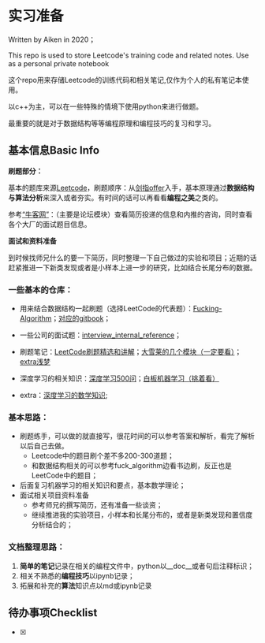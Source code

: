 # 实习准备

Written by Aiken in 2020；

This repo is used to store Leetcode's training code and related notes. Use as a personal private notebook

这个repo用来存储Leetcode的训练代码和相关笔记,仅作为个人的私有笔记本使用。

以c++为主，可以在一些特殊的情境下使用python来进行做题。

最重要的就是对于数据结构等等编程原理和编程技巧的复习和学习。

## 基本信息Basic Info

**刷题部分：**

基本的题库来源[Leetcode](https://leetcode-cn.com/)，刷题顺序：从[剑指offer](https://leetcode-cn.com/problemset/lcof/)入手，基本原理通过**数据结构与算法分析**来深入或者夯实。有时间的话可以再看看**编程之美**之类的。

参考[“牛客网”](https://www.nowcoder.com/)：（主要是论坛模块）查看简历投递的信息和内推的咨询，同时查看各个大厂的面试题目信息。

**面试和资料准备**

到时候找师兄什么的要一下简历，同时整理一下自己做过的实验和项目；近期的话赶紧推进一下新类发现或者是小样本上进一步的研究，比如结合长尾分布的数据。

### 一些基本的仓库：

- 用来结合数据结构一起刷题（选择LeetCode的代表题）：[Fucking-Algorithm](https://github.com/labuladong/fucking-algorithm)；[对应的gitbook](https://labuladong.github.io/algo/)；

- 一些公司的面试题：[interview_internal_reference](https://github.com/0voice/interview_internal_reference)；
- 刷题笔记：[LeetCode刷题精选和讲解](https://github.com/azl397985856/leetcode)；[大雪莱的几个模块（一定要看）](https://www.bilibili.com/video/BV1X741127ZM)；[extra浅梦](https://github.com/shenweichen/AlgoNotes)
- 深度学习的相关知识：[深度学习500问](https://github.com/princewen/DeepLearning-500-questions)；[白板机器学习（挑着看）](https://www.bilibili.com/video/BV1aE411o7qd)
- extra：[深度学习的数学知识](https://github.com/yangyutu/EssentialMath/blob/master/introductionChinese.md);

### 基本思路：

- 刷题练手，可以做的就直接写，很花时间的可以参考答案和解析，看完了解析以后自己去做。
  - Leetcode中的题目刷个差不多200-300道题；
  - 和数据结构相关的可以参考fuck_algorithm边看书边刷，反正也是LeetCode中的题目；
- 后面复习机器学习的相关知识和要点，基本数学理论；
- 面试相关项目资料准备
  - 参考师兄的撰写简历，还有准备一些谈资；
  - 继续推进我的实验项目，小样本和长尾分布的，或者是新类发现和置信度分析结合的；

### 文档整理思路：

1. **简单的笔记**记录在相关的编程文件中，python以\_\_doc\_\_或者句后注释标识；
2. 相关不熟悉的**编程技巧**以ipynb记录；
3. 拓展和补充的**算法**知识点以md或ipynb记录

## 待办事项Checklist

- [x] 